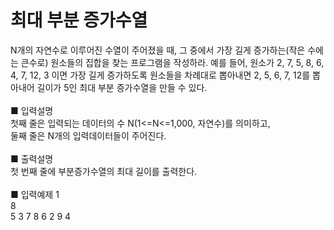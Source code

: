 # 최대 부분 증가수열
N개의 자연수로 이루어진 수열이 주어졌을 때, 그 중에서 가장 길게 증가하는(작은 수에는 큰수로) 원소들의 집합을 찾는 프로그램을 작성하라. 예를 들어, 원소가 2, 7, 5, 8, 6, 4, 7, 12, 3 이면 가장 길게 증가하도록 원소들을 차례대로 뽑아내면 2, 5, 6, 7, 12를 뽑아내어 길이가 5인 최대 부분 증가수열을 만들 수 있다.<br>
<br>
■ 입력설명<br>
첫째 줄은 입력되는 데이터의 수 N(1<=N<=1,000, 자연수)를 의미하고,<br>
둘째 줄은 N개의 입력데이터들이 주어진다.<br>
<br>
■ 출력설명<br>
첫 번째 줄에 부분증가수열의 최대 길이를 출력한다.<br>
<br>
■ 입력예제 1<br>
8<br>
5 3 7 8 6 2 9 4